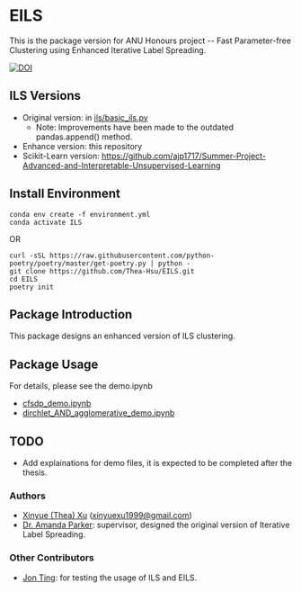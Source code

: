 # EILS

This is the package version for ANU Honours project -- Fast Parameter-free Clustering using Enhanced Iterative Label Spreading.

[![DOI](https://zenodo.org/badge/462578309.svg)](https://zenodo.org/badge/latestdoi/462578309)




## ILS Versions

- Original version: in [ils/basic_ils.py](https://github.com/Thea-Hsu/EILS/blob/main/ils/basic_ils.py)
  - Note: Improvements have been made to the outdated pandas.append() method.
- Enhance version: this repository
- Scikit-Learn version: https://github.com/ajp1717/Summer-Project-Advanced-and-Interpretable-Unsupervised-Learning



## Install Environment

```
conda env create -f environment.yml
conda activate ILS	
```

OR

```
curl -sSL https://raw.githubusercontent.com/python-poetry/poetry/master/get-poetry.py | python -
git clone https://github.com/Thea-Hsu/EILS.git
cd EILS
poetry init
```



## Package Introduction

This package designs an enhanced version of ILS clustering.



## Package Usage

For details, please see the demo.ipynb

- [cfsdp_demo.ipynb](https://github.com/Thea-Hsu/EILS/blob/main/cfsdp_demo.ipynb)
- [dirchlet_AND_agglomerative_demo.ipynb](https://github.com/Thea-Hsu/EILS/blob/main/dirchlet_AND_agglomerative_demo.ipynb)



## TODO

+ Add explainations for demo files, it is expected to be completed after the thesis.



### Authors

- [Xinyue (Thea) Xu](https://github.com/Thea-Hsu) (xinyuexu1999@gmail.com)
- [Dr. Amanda Parker](https://github.com/ajp1717): supervisor, designed the original version of Iterative Label Spreading.

### Other Contributors
- [Jon Ting](https://github.com/Jon-Ting): for testing the usage of ILS and EILS.
